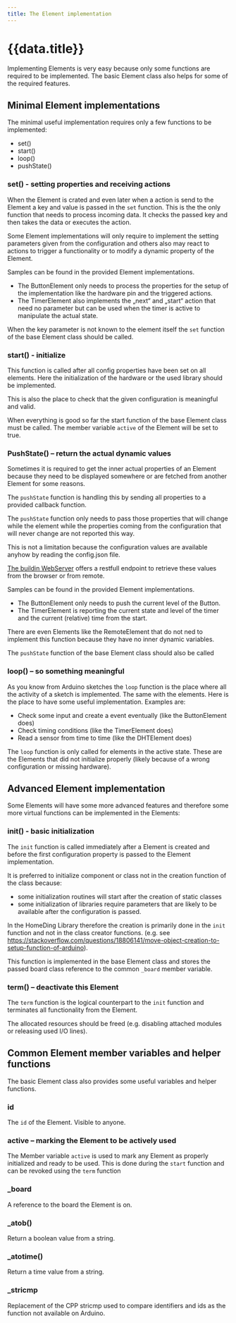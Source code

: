 ```yaml
---
title: The Element implementation
---
```


# {{data.title}}

Implementing Elements is very easy because only some functions are required to be implemented.
The basic Element class also helps for some of the required features.

## Minimal Element implementations
The minimal useful implementation requires only a few functions to be implemented:

* set()
* start()
* loop()
* pushState()

### set() - setting properties and receiving actions

When the Element is crated and even later when a action is send to the Element a key and value is passed in the `set` function. This is the the only function that needs to process incoming data. It checks the passed key and then takes the data or executes the action.

Some Element implementations will only require to implement the setting parameters given from the configuration and others also may react to actions to trigger a functionality or to modify a dynamic property of the Element.

Samples can be found in the provided Element implementations.

* The ButtonElement only needs to process the properties for the setup of the implementation like the hardware pin and the triggered actions.
* The TimerElement also implements the „next“ and „start“ action that need no parameter but can be used when the timer is active to manipulate the actual state.

When the key parameter is not known to the element itself the `set` function of the base Element class should be called.

### start() - initialize

This function is called after all config properties have been set on all elements.
Here the initialization of the hardware or the used library should be implemented.

This is also the place to check that the given configuration is meaningful and valid.

When everything is good so far the start function of the base Element class must be called. The member variable `active` of the Element will be set to true.

### PushState() – return the actual dynamic values

Sometimes it is required to get the inner actual properties of an Element because they need to be displayed somewhere or are fetched from another Element for some reasons.

The `pushState` function is handling this by sending all properties to a provided callback function.

The `pushState` function only needs to pass those properties that will change while the element
while the properties coming from the configuration that will never change are not reported this way.

This is not a limitation because the configuration values are available anyhow by reading the config.json file.

[The buildin WebServer](/webserver.md) offers a restfull endpoint to retrieve these values from the browser or from remote.

Samples can be found in the provided Element implementations.

* The ButtonElement only needs to push the current level of the Button.
* The TimerElement is reporting the current state and level of the timer and the current (relative) time from the start.

There are even Elements like the RemoteElement that do not ned to implement this function because they have no inner dynamic variables.

The `pushState` function of the base Element class should also be called

### loop() – so something meaningful

As you know from Arduino sketches the `loop` function is the place where all the activity of a sketch is implemented.
The same with the elements. Here is the place to have some useful implementation. Examples are:

* Check some input and create a event eventually (like the ButtonElement does)
* Check timing conditions (like the TimerElement does)
* Read a sensor from time to time (like the DHTElement does)

The `loop` function is only called for elements in the active state. These are the Elements that did not initialize properly (likely because of a wrong configuration or missing hardware).

## Advanced Element implementation

Some Elements will have some more advanced features and therefore some more virtual functions can be implemented in the Elements:

### init() - basic initialization

The `init` function is called immediately after a Element is created and before the first configuration property is passed to the Element implementation.

It is preferred to initialize component or class not in the creation function of the class because:

* some initialization routines will start after the creation of static classes
* some initialization of libraries require parameters that are likely to be available after the configuration is passed.

In the HomeDing Library therefore the creation is primarily done in the `init` function and not in the class creator functions. (e.g. see <https://stackoverflow.com/questions/18806141/move-object-creation-to-setup-function-of-arduino>).

This function is implemented in the base Element class and stores the passed board class reference to the common `_board` member variable.



### term() – deactivate this Element

The `term` function is the logical counterpart to the `init` function and terminates all functionality from the Element.

The allocated resources should be freed (e.g. disabling attached modules or releasing used I/O lines).

## Common Element member variables and helper functions

The basic Element class also provides some useful variables and helper functions.

### id

The `id` of the Element. Visible to anyone.

### active – marking the Element to be actively used

The Member variable `active` is used to mark any Element as properly initialized and ready to be used. This is done during the `start` function and can be revoked using the `term` function

### _board

A reference to the board the Element is on.

### _atob()

Return a boolean value from a string.

### _atotime()

Return a time value from a string.

### _stricmp

Replacement of the CPP stricmp used to compare identifiers and ids as the function not available on Arduino.
